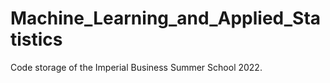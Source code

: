 # Machine_Learning_and_Applied_Statistics
Code storage of the Imperial Business Summer School 2022.
